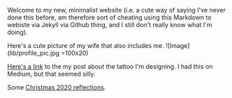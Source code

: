 Welcome to my new, minimalist website (i.e. a cute way of saying I've never done this before,
am therefore sort of cheating using this Markdown to webiste via Jekyll via Github thing, and
I still don't really know what I'm doing).

Here's a cute picture of my wife that also includes me.
![Image](lib/profile_pic.jpg =100x20)

[Here's a link](posts/tattoo.md) to the my post about the tattoo I'm designing. I had this on Medium,
but that seemed silly.

Some [Christmas 2020 reflections](posts/christmas.md).

